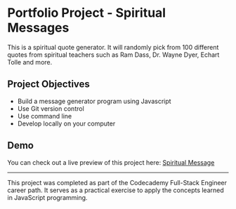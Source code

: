 # Portfolio Project - Spiritual Messages
This is a spiritual quote generator. It will randomly pick from 100 different quotes from spiritual teachers such as Ram Dass, Dr. Wayne Dyer, Echart Tolle and more.

## Project Objectives
- Build a message generator program using Javascript
- Use Git version control
- Use command line
- Develop locally on your computer

## Demo
You can check out a live preview of this project here: [Spiritual Message](https://dsobczak010.github.io/Portfolio-Project_Spiritual-Messages/)

---
This project was completed as part of the Codecademy Full-Stack Engineer career path. It serves as a practical exercise to apply the concepts learned in JavaScript programming.
